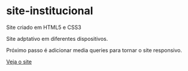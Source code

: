 # site-institucional
Site criado em HTML5 e CSS3

Site adptativo em diferentes dispositivos.

Próximo passo é adicionar media queries para tornar o site responsivo.

<a href="https://augusto-s-silva.github.io/site-institucional/">Veja o site</a>